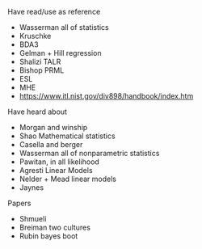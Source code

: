 Have read/use as reference
- Wasserman all of statistics
- Kruschke
- BDA3
- Gelman + Hill regression
- Shalizi TALR
- Bishop PRML
- ESL
- MHE
- https://www.itl.nist.gov/div898/handbook/index.htm

Have heard about
- Morgan and winship
- Shao Mathematical statistics
- Casella and berger
- Wasserman all of nonparametric statistics
- Pawitan, in all likelihood
- Agresti Linear Models
- Nelder + Mead linear models
- Jaynes

Papers
- Shmueli
- Breiman two cultures
- Rubin bayes boot
